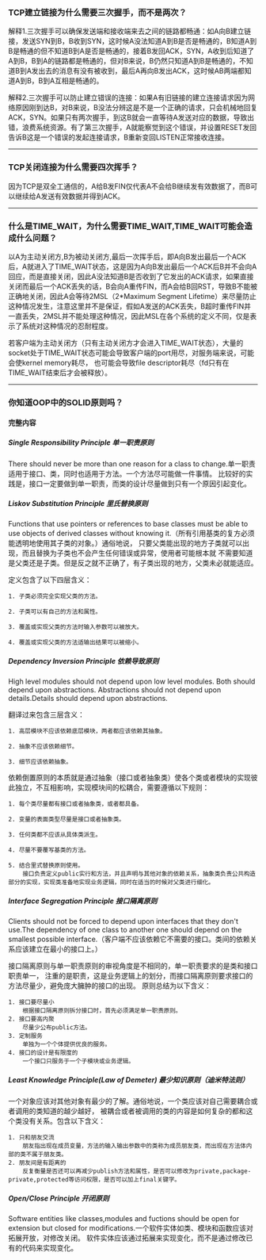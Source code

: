 ### TCP建立链接为什么需要三次握手，而不是两次？

解释1.三次握手可以确保发送端和接收端来去之间的链路都畅通：如A向B建立链接，发送SYN到B，B收到SYN，这时候A没法知道A到B是否是畅通的，B知道A到B是畅通的但不知道B到A是否是畅通的，接着B发回ACK，SYN，A收到后知道了A到B，B到A的链路都是畅通的，但对B来说，B仍然只知道A到B是畅通的，不知道B到A发出去的消息有没有被收到，最后A再向B发出ACK，这时候AB两端都知道A到B，B到A互相是畅通的。

解释2.三次握手可以防止建立错误的连接：如果A有旧链接的建立连接请求因为网络原因刚到达B，对B来说，B没法分辨这是不是一个正确的请求，只会机械地回复ACK，SYN。如果只有两次握手，到这B就会一直等待A发送对应的数据，导致出错，浪费系统资源。有了第三次握手，A就能察觉到这个错误，并设置RESET发回告诉B这是一个错误的发起连接请求，B重新变回LISTEN正常接收连接。
***
### TCP关闭连接为什么需要四次挥手？


因为TCP是双全工通信的，A给B发FIN仅代表A不会给B继续发有效数据了，而B可以继续给A发送有效数据并得到ACK。
***
### 什么是TIME_WAIT，为什么需要TIME_WAIT,TIME_WAIT可能会造成什么问题？


以A为主动关闭方,B为被动关闭方,最后一次挥手后，即A向B发出最后一个ACK后，A就进入了TIME_WAIT状态，这是因为A向B发出最后一个ACK后B并不会向A回应，而是直接关闭，因此A没法知道B是否收到了它发出的ACK请求，如果直接关闭而最后一个ACK丢失的话，B会向A重传FIN，而A会给B回RST，导致B不能被正确地关闭，因此A会等待2MSL（2\*Maximum Segment Lifetime）来尽量防止这种情况发生，注意这里并不是保证，假如A发送的ACK丢失，B超时重传FIN并一直丢失，2MSL并不能处理这种情况，因此MSL在各个系统的定义不同，仅是表示了系统对这种情况的忍耐程度。

若客户端为主动关闭方（只有主动关闭方才会进入TIME_WAIT状态），大量的socket处于TIME_WAIT状态可能会导致客户端的port用尽，对服务端来说，可能会使kernel memory耗尽， 也可能会导致file descriptor耗尽（fd只有在TIME_WAIT结束后才会被释放）。
***


### 你知道OOP中的SOLID原则吗？

#### 完整内容

##### Single Responsibility Principle 单一职责原则

There should never be more than one reason for a class to
change.单一职责适用于接口、类，同时也适用于方法。一个方法尽可能做一件事情。
比较好的实践是，接口一定要做到单一职责，而类的设计尽量做到只有一个原因引起变化。

##### Liskov Substitution Principle 里氏替换原则

Functions that use pointers or references to base classes must be able
to use objects of derived classes without knowing
it.（所有引用基类的复方必须能透明地使用其子类的对象。）通俗地说，
只要父类能出现的地方子类就可以出现，而且替换为子类也不会产生任何错误或异常，使用者可能根本就
不需要知道是父类还是子类。但是反之就不正确了，有子类出现的地方，父类未必就能适应。

定义包含了以下四层含义：
    
    1. 子类必须完全实现父类的方法。
    
    2. 子类可以有自己的方法和属性。
    
    3. 覆盖或实现父类的方法时输入参数可以被放大。
    
    4. 覆盖或实现父类的方法适输出结果可以被缩小。

##### Dependency Inversion Principle 依赖导致原则

High level modules should not depend upon low level modules. Both should
depend upon abstractions. Abstractions should not depend upon
details.Details should depend upon abstractions.

翻译过来包含三层含义：

    1. 高层模块不应该依赖底层模块，两者都应该依赖其抽象。
    
    2. 抽象不应该依赖细节。
    
    3. 细节应该依赖抽象。

依赖倒置原则的本质就是通过抽象（接口或者抽象类）使各个类或者模块的实现彼此独立，不互相影响，实现模块间的松耦合，需要遵循以下规则：
    
    1. 每个类尽量都有接口或者抽象类，或者都具备。
    
    2. 变量的表面类型尽量是接口或者抽象类。
    
    3. 任何类都不应该从具体类派生。
    
    4. 尽量不要覆写基类的方法。
    
    5. 结合里式替换原则使用。
        接口负责定义public实行和方法，并且声明与其他对象的依赖关系，抽象类负责公共构造部分的实现，实现类准备地实现业务逻辑，同时在适当的时候对父类进行细化。


##### Interface Segregation Principle 接口隔离原则

Clients should not be forced to depend upon interfaces that they don't
use.The dependency of one class to another one should depend on the
smallest possible
interface.（客户端不应该依赖它不需要的接口。类间的依赖关系应该建立在最小的接口上。）

接口隔离原则与单一职责原则的审视角度是不相同的，单一职责要求的是类和接口职责单一，
注重的是职责，这是业务逻辑上的划分，而接口隔离原则要求接口的方法尽量少，避免庞大臃肿的接口的出现。
原则总结为以下含义：

    1. 接口要尽量小
        根据接口隔离原则拆分接口时，首先必须满足单一职责原则。
    2. 接口要高内聚
        尽量少公布public方法。
    3. 定制服务
        单独为一个个体提供优良的服务。
    4. 接口的设计是有限度的
        一个接口只服务于一个子模块或业务逻辑。

##### Least Knowledge Principle(Law of Demeter) 最少知识原则（迪米特法则）

一个对象应该对其他对象有最少的了解。通俗地说，一个类应该对自己需要耦合或者调用的类知道的越少越好，
被耦合或者被调用的类的内容是如何复杂的都和这个类没有关系。包含以下含义：
    
    1. 只和朋友交流
        朋友指出现在成员变量，方法的输入输出参数中的类称为成员朋友类，而出现在方法体内部的类不属于朋友类。
    2. 朋友间是有距离的
        反复衡量是否还可以再减少publish方法和属性，是否可以修改为private,package-private,protected等访问权限，是否可以加上final关键字。

##### Open/Close Principle 开闭原则

Software entities like classes,modules and fuctions should be open for
extension but closed for
modifications.一个软件实体如类、模块和函数应该对拓展开放，对修改关闭。
软件实体应该通过拓展来实现变化，而不是通过修改已有的代码来实现变化。